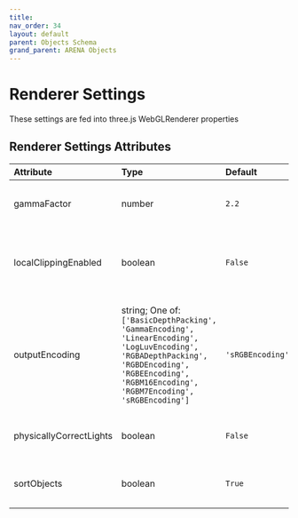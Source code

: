 ```yaml
---
title: 
nav_order: 34
layout: default
parent: Objects Schema
grand_parent: ARENA Objects
---
```



Renderer Settings
=================


These settings are fed into three.js WebGLRenderer properties

Renderer Settings Attributes
-----------------------------

|Attribute|Type|Default|Description|Required|
| :--- | :--- | :--- | :--- | :--- |
|gammaFactor|number|```2.2```|Gamma factor (three.js default is 2.0; we use 2.2 as default)|No|
|localClippingEnabled|boolean|```False```|Defines whether the renderer respects object-level clipping planes|No|
|outputEncoding|string; One of: ```['BasicDepthPacking', 'GammaEncoding', 'LinearEncoding', 'LogLuvEncoding', 'RGBADepthPacking', 'RGBDEncoding', 'RGBEEncoding', 'RGBM16Encoding', 'RGBM7Encoding', 'sRGBEncoding']```|```'sRGBEncoding'```|Defines the output encoding of the renderer (three.js default is LinearEncoding; we use sRGBEncoding as default)|Yes|
|physicallyCorrectLights|boolean|```False```|Whether to use physically correct lighting mode.|No|
|sortObjects|boolean|```True```|Defines whether the renderer should sort objects|No|
